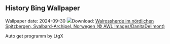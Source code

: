 ## History Bing Wallpaper
Wallpaper date: 2024-09-30
![](https://www.bing.com/th?id=OHR.WalrusNorway_DE-DE5538217072_UHD.jpg&w=1000)Download: [Walrossherde im nördlichen Spitzbergen, Svalbard-Archipel, Norwegen (© AWL Images/DanitaDelimont)](https://www.bing.com/th?id=OHR.WalrusNorway_DE-DE5538217072_UHD.jpg)

Auto get programm by LtgX
